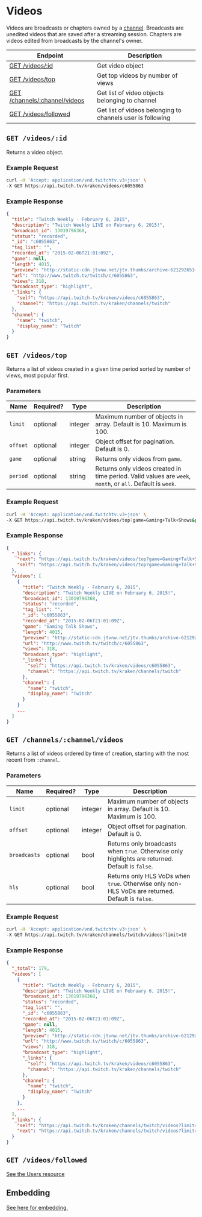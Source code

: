 # Videos

Videos are broadcasts or chapters owned by a [channel][channels]. Broadcasts are unedited videos that are saved after a streaming session. Chapters are videos edited from broadcasts by the channel's owner.

| Endpoint | Description |
| ---- | --------------- |
| [GET /videos/:id](/v3_resources/videos.md#get-videosid) | Get video object|
| [GET /videos/top](/v3_resources/videos.md#get-videostop) | Get top videos by number of views |
| [GET /channels/:channel/videos](/v3_resources/videos.md#get-channelschannelvideos) | Get list of video objects belonging to channel |
| [GET /videos/followed](/v3_resources/videos.md#get-videosfollowed) | Get list of videos belonging to channels user is following |

[channels]: /v3_resources/channels.md

## `GET /videos/:id`

Returns a video object.

### Example Request

```bash
curl -H 'Accept: application/vnd.twitchtv.v3+json' \
-X GET https://api.twitch.tv/kraken/videos/c6055863
```

### Example Response

```json
{
  "title": "Twitch Weekly - February 6, 2015",
  "description": "Twitch Weekly LIVE on February 6, 2015!",
  "broadcast_id": 13019796368,
  "status": "recorded",
  "_id": "c6055863",
  "tag_list": "",
  "recorded_at": "2015-02-06T21:01:09Z",
  "game": null,
  "length": 4015,
  "preview": "http://static-cdn.jtvnw.net/jtv.thumbs/archive-621292653-320x240.jpg",
  "url": "http://www.twitch.tv/twitch/c/6055863",
  "views": 318,
  "broadcast_type": "highlight",
  "_links": {
    "self": "https://api.twitch.tv/kraken/videos/c6055863",
    "channel": "https://api.twitch.tv/kraken/channels/twitch"
  },
  "channel": {
    "name": "twitch",
    "display_name": "Twitch"
  }
}
```

## `GET /videos/top`

Returns a list of videos created in a given time period sorted by number of views, most popular first.

### Parameters

<table>
    <thead>
        <tr>
            <th>Name</th>
            <th>Required?</th>
            <th width="50">Type</th>
            <th width=100%>Description</th>
        </tr>
    </thead>
    <tbody>
        <tr>
            <td><code>limit</code></td>
            <td>optional</td>
            <td>integer</td>
            <td>Maximum number of objects in array. Default is 10. Maximum is 100.</td>
        </tr>
        <tr>
            <td><code>offset</code></td>
            <td>optional</td>
            <td>integer</td>
            <td>Object offset for pagination. Default is 0.</td>
        </tr>
        <tr>
            <td><code>game</code></td>
            <td>optional</td>
            <td>string</td>
            <td>Returns only videos from <code>game</code>.</td>
        </tr>
        <tr>
            <td><code>period</code></td>
            <td>optional</td>
            <td>string</td>
            <td>Returns only videos created in time period. Valid values are <code>week</code>, <code>month</code>, or <code>all</code>. Default is <code>week</code>.</td>
        </tr>
    </tbody>
</table>

### Example Request

```bash
curl -H 'Accept: application/vnd.twitchtv.v3+json' \
-X GET https://api.twitch.tv/kraken/videos/top?game=Gaming+Talk+Shows&period=month
```

### Example Response

```json
{
  "_links": {
    "next": "https://api.twitch.tv/kraken/videos/top?game=Gaming+Talk+Shows&limit=10&offset=10&period=month",
    "self": "https://api.twitch.tv/kraken/videos/top?game=Gaming+Talk+Shows&limit=10&offset=0&period=month"
  },
  "videos": [
    {
      "title": "Twitch Weekly - February 6, 2015",
      "description": "Twitch Weekly LIVE on February 6, 2015!",
      "broadcast_id": 13019796368,
      "status": "recorded",
      "tag_list": "",
      "_id": "c6055863",
      "recorded_at": "2015-02-06T21:01:09Z",
      "game": "Gaming Talk Shows",
      "length": 4015,
      "preview": "http://static-cdn.jtvnw.net/jtv.thumbs/archive-621292653-320x240.jpg",
      "url": "http://www.twitch.tv/twitch/c/6055863",
      "views": 318,
      "broadcast_type": "highlight",
      "_links": {
        "self": "https://api.twitch.tv/kraken/videos/c6055863",
        "channel": "https://api.twitch.tv/kraken/channels/twitch"
      },
      "channel": {
        "name": "twitch",
        "display_name": "Twitch"
      }
    }
    ...
  ]
}
```

## `GET /channels/:channel/videos`

Returns a list of videos ordered by time of creation, starting with the most recent from `:channel`.

### Parameters

<table>
    <thead>
        <tr>
            <th>Name</th>
            <th>Required?</th>
            <th width="50">Type</th>
            <th width=100%>Description</th>
        </tr>
    </thead>
    <tbody>
        <tr>
            <td><code>limit</code></td>
            <td>optional</td>
            <td>integer</td>
            <td>Maximum number of objects in array. Default is 10. Maximum is 100.</td>
        </tr>
        <tr>
            <td><code>offset</code></td>
            <td>optional</td>
            <td>integer</td>
            <td>Object offset for pagination. Default is 0.</td>
        </tr>
        <tr>
            <td><code>broadcasts</code></td>
            <td>optional</td>
            <td>bool</td>
            <td>Returns only broadcasts when <code>true</code>. Otherwise only highlights are returned. Default is <code>false</code>.</td>
        </tr>
        <tr>
            <td><code>hls</code></td>
            <td>optional</td>
            <td>bool</td>
            <td>Returns only HLS VoDs when <code>true</code>. Otherwise only non-HLS VoDs are returned. Default is <code>false</code>.</td>
        </tr>
    </tbody>
</table>

### Example Request

```bash
curl -H 'Accept: application/vnd.twitchtv.v3+json' \
-X GET https://api.twitch.tv/kraken/channels/twitch/videos?limit=10
```

### Example Response

```json
{
  "_total": 179,
  "videos": [
    {
      "title": "Twitch Weekly - February 6, 2015",
      "description": "Twitch Weekly LIVE on February 6, 2015!",
      "broadcast_id": 13019796368,
      "status": "recorded",
      "tag_list": "",
      "_id": "c6055863",
      "recorded_at": "2015-02-06T21:01:09Z",
      "game": null,
      "length": 4015,
      "preview": "http://static-cdn.jtvnw.net/jtv.thumbs/archive-621292653-320x240.jpg",
      "url": "http://www.twitch.tv/twitch/c/6055863",
      "views": 318,
      "broadcast_type": "highlight",
      "_links": {
        "self": "https://api.twitch.tv/kraken/videos/c6055863",
        "channel": "https://api.twitch.tv/kraken/channels/twitch"
      },
      "channel": {
        "name": "twitch",
        "display_name": "Twitch"
      }
    },
    ...
  ],
  "_links": {
    "self": "https://api.twitch.tv/kraken/channels/twitch/videos?limit=10&offset=0",
    "next": "https://api.twitch.tv/kraken/channels/twitch/videos?limit=10&offset=10"
  }
}
```

## `GET /videos/followed`

[See the Users resource][users]

[users]: /v3_resources/users.md

## Embedding

[See here for embedding.][embedding]

[embedding]: /embed-video.md#embedding-twitch-live-streams--videos
